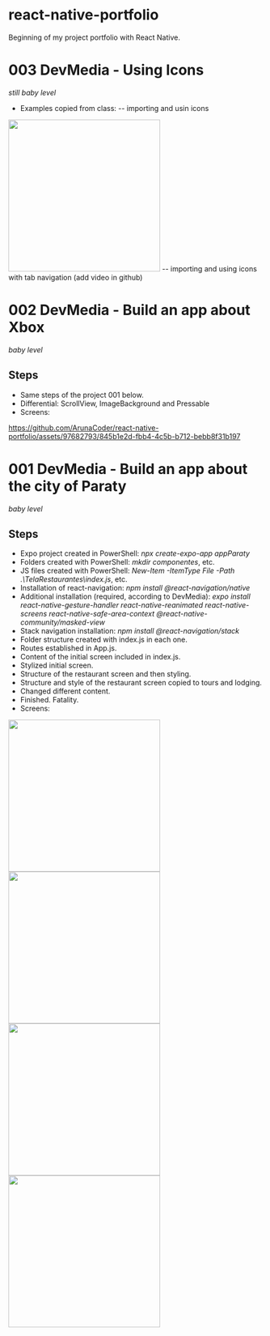 # react-native-portfolio
 Beginning of my project portfolio with React Native.

# 003 DevMedia - Using Icons
*still baby level*
- Examples copied from class:
-- importing and usin icons
<img src="/readme_img/icons.jpeg" width="300" />
-- importing and using icons with tab navigation
(add video in github)

# 002 DevMedia - Build an app about Xbox
*baby level*
## Steps
- Same steps of the project 001 below.
- Differential: ScrollView, ImageBackground and Pressable
- Screens:

https://github.com/ArunaCoder/react-native-portfolio/assets/97682793/845b1e2d-fbb4-4c5b-b712-bebb8f31b197


# 001 DevMedia - Build an app about the city of Paraty
*baby level*

## Steps
- Expo project created in PowerShell: *npx create-expo-app appParaty*
- Folders created with PowerShell: *mkdir componentes*, etc.
- JS files created with PowerShell: *New-Item -ItemType File -Path .\TelaRestaurantes\index.js*, etc.
- Installation of react-navigation: *npm install @react-navigation/native*
- Additional installation (required, according to DevMedia):  *expo install react-native-gesture-handler react-native-reanimated react-native-screens react-native-safe-area-context @react-native-community/masked-view*
- Stack navigation installation: *npm install @react-navigation/stack*
- Folder structure created with index.js in each one.
- Routes established in App.js.
- Content of the initial screen included in index.js.
- Stylized initial screen.
- Structure of the restaurant screen and then styling.
- Structure and style of the restaurant screen copied to tours and lodging.
- Changed different content.
- Finished. Fatality.
- Screens:
<img src="/readme_img/initial.jpeg" width="300" />
<img src="/readme_img/restaurants.jpeg" width="300" />
<img src="/readme_img/tours.jpeg" width="300" />
<img src="/readme_img/lodging.jpeg" width="300" />
